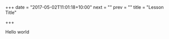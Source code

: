 +++
date = "2017-05-02T11:01:18+10:00"
next = ""
prev = ""
title = "Lesson Title"

+++

Hello world
